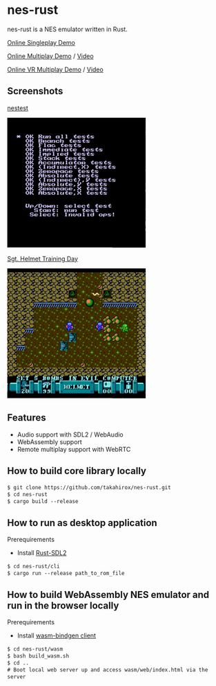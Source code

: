 # nes-rust

nes-rust is a NES emulator written in Rust.

[Online Singleplay Demo](https://takahirox.github.io/nes-rust/index.html)

[Online Multiplay Demo](https://takahirox.github.io/nes-rust/multiplay.html) / [Video](https://twitter.com/superhoge/status/1205427421010247680)

[Online VR Multiplay Demo](https://takahirox.github.io/nes-rust/vr.html) / [Video](https://twitter.com/superhoge/status/1209685614074875906)

## Screenshots

[nestest](http://wiki.nesdev.com/w/index.php/Emulator_tests)

![nestest](./screenshots/nestest.png)

[Sgt. Helmet Training Day](http://www.mojontwins.com/juegos_mojonos/sgt-helmet-training-day-nes/)

![Sgt. Helmet Training Day](./screenshots/Sgt_Helmet.png)

## Features

- Audio support with SDL2 / WebAudio
- WebAssembly support
- Remote multiplay support with WebRTC

## How to build core library locally

```
$ git clone https://github.com/takahirox/nes-rust.git
$ cd nes-rust
$ cargo build --release
```

## How to run as desktop application

Prerequirements
- Install [Rust-SDL2](https://github.com/Rust-SDL2/rust-sdl2#rust)

```
$ cd nes-rust/cli
$ cargo run --release path_to_rom_file
```

## How to build WebAssembly NES emulator and run in the browser locally

Prerequirements
- Install [wasm-bindgen client](https://rustwasm.github.io/docs/wasm-bindgen/)

```
$ cd nes-rust/wasm
$ bash build_wasm.sh
$ cd ..
# Boot local web server up and access wasm/web/index.html via the server
```
